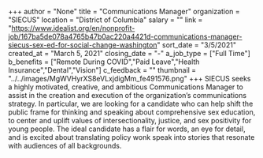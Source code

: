 +++
author = "None"
title = "Communications Manager"
organization = "SIECUS"
location = "District of Columbia"
salary = ""
link = "https://www.idealist.org/en/nonprofit-job/167ba5de078a4765b47b0ac220a4421d-communications-manager-siecus-sex-ed-for-social-change-washington"
sort_date = "3/5/2021"
created_at = "March 5, 2021"
closing_date = "-"
a_job_type = ["Full Time"]
b_benefits = ["Remote During COVID","Paid Leave","Health Insurance","Dental","Vision"]
c_feedback = ""
thumbnail = "../../images/MgWVHyrXS8eVLxjdigMm_fe491576.png"
+++
SIECUS seeks a highly motivated, creative, and ambitious Communications Manager to assist in the creation and execution of the organization’s communications strategy. In particular, we are looking for a candidate who can help shift the public frame for thinking and speaking about comprehensive sex education, to center and uplift values of intersectionality, justice, and sex positivity for young people. The ideal candidate has a flair for words, an eye for detail, and is excited about translating policy wonk speak into stories that resonate with audiences of all backgrounds. 